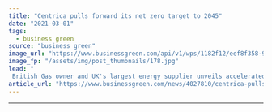 ```yaml
---
title: "Centrica pulls forward its net zero target to 2045"
date: "2021-03-01"
tags: 
  - business green
source: "business green"
image_url: "https://www.businessgreen.com/api/v1/wps/1182f12/eef8f358-93c6-4cb4-b273-cf0fe1cbdffc/5/british-gas-nissan-van-185x114.jpg"
image_fp: "/assets/img/post_thumbnails/178.jpg"
lead: "
 British Gas owner and UK's largest energy supplier unveils accelerated decarbonisation timeline as it reports major losses for 2020 financial year ..."
article_url: "https://www.businessgreen.com/news/4027810/centrica-pulls-forward-net-zero-target-2045"
---
```


---
